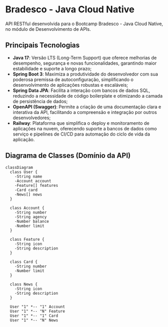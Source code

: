 # Bradesco - Java Cloud Native

API RESTful desenvolvida para o Bootcamp Bradesco - Java Cloud Native, no módulo de Desenvolvimento de APIs.

## Principais Tecnologias
 - **Java 17**: Versão LTS (Long-Term Support) que oferece melhorias de desempenho, segurança e novas funcionalidades, garantindo maior estabilidade e suporte a longo prazo;
 - **Spring Boot 3**: Maximiza a produtividade do desenvolvedor com sua poderosa premissa de autoconfiguração, simplificando o desenvolvimento de aplicações robustas e escaláveis;
 - **Spring Data JPA**: Facilita a interação com bancos de dados SQL, reduzindo a necessidade de código boilerplate e otimizando a camada de persistência de dados;
 - **OpenAPI (Swagger)**: Permite a criação de uma documentação clara e interativa da API, facilitando a compreensão e integração por outros desenvolvedores;
 - **Railway**: Plataforma que simplifica o deploy e monitoramento de aplicações na nuvem, oferecendo suporte a bancos de dados como serviço e pipelines de CI/CD para automação do ciclo de vida da aplicação.

## Diagrama de Classes (Domínio da API)

```mermaid
classDiagram
  class User {
    -String name
    -Account account
    -Feature[] features
    -Card card
    -News[] news
  }

  class Account {
    -String number
    -String agency
    -Number balance
    -Number limit
  }

  class Feature {
    -String icon
    -String description
  }

  class Card {
    -String number
    -Number limit
  }

  class News {
    -String icon
    -String description
  }

  User "1" *-- "1" Account
  User "1" *-- "N" Feature
  User "1" *-- "1" Card
  User "1" *-- "N" News
```
